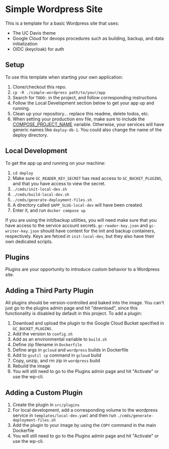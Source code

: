 # Simple Wordpress Site

This is a template for a basic Wordpress site that uses:

- The UC Davis theme
- Google Cloud for devops procedures such as building, backup, and data initialization
- OIDC (keycloak) for auth

## Setup

To use this template when starting your own application:
1. Clone/checkout this repo.
2. `cp -R ./simple-wordpress path/to/your/app`
3. Search for `TODO:` in the project, and follow corresponding instructions
4. Follow the Local Development section below to get your app up and running.
5. Clean up your repository... replace this readme, delete todos, etc.
6. When setting your production env file, make sure to include the [COMPOSE_PROJECT_NAME](https://docs.docker.com/compose/environment-variables/envvars/#compose_project_name) variable. Otherwise, your services will have generic names like `deploy-db-1`. You could also change the name of the deploy directory.

## Local Development

To get the app up and running on your machine:

1. `cd deploy`
2. Make sure `GC_READER_KEY_SECRET` has read access to `GC_BUCKET_PLUGINS`, and that you have access to view the secret.
3. `./cmds/init-local-dev.sh`
4. `./cmds/build-local-dev.sh`
5. `./cmds/generate-deployment-files.sh`
6. A directory called `$APP_SLUG-local-dev` will have been created.
7. Enter it, and run `docker compose up`

If you are using the init/backup utilities, you will need make sure that you have access to the service account secrets. `gc-reader-key.json` and `gc-writer-key.json` should have content for the init and backup containers, respectively. Keys are fetced in `init-local-dev`, but they also have their own dedicated scripts.

## Plugins

Plugins are your opportunity to introduce custom behavior to a Wordpress site.

## Adding a Third Party Plugin
All plugins should be version-controlled and baked into the image. You can't just go to the plugins admin page and hit "download", since this functionality is disabled by default in this project. To add a plugin:
1. Download and upload the plugin to the Google Cloud Bucket specified in `GC_BUCKET_PLUGINS`.
2. Add the version to `config.sh`
3. Add as an environmental variable to `build.sh`
4. Define zip filename in `Dockerfile`
5. Define args in `gcloud` and `wordpress` builds in Dockerfile
6. Add to `gsutil cp` command in `gcloud` build
7. Copy, unzip, and rm zip in `wordpress` build
8. Rebuild the image
9. You will still need to go to the Plugins admin page and hit "Activate" or use the wp-cli.

## Adding a Custom Plugin
1. Create the plugin in `src/plugins`
2. For local development, add a corresponding volume to the wordpress service in `templates/local-dev.yaml` and then run `./cmds/generate-deployment-files.sh`
3. Add the plugin to your image by using the `COPY` command in the main Dockerfile
4. You will still need to go to the Plugins admin page and hit "Activate" or use the wp-cli.
